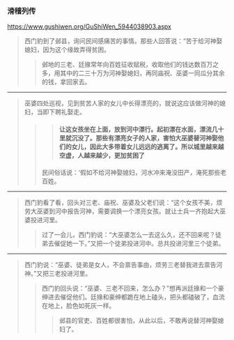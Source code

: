 ### 滑稽列传
https://www.gushiwen.org/GuShiWen_5944038903.aspx
>西门豹到了邺县，询问民间感痛苦的事情。那些人回答说：“苦于给河神娶媳妇，因为这个缘故弄得贫困。
>>邺地的三老、廷掾常年向百姓征收赋税，收取他们的钱达数百万之多，用其中的二三十万为河神娶媳妇，再同庙祝、巫婆一同瓜分其余的钱，拿回家去。
---
>巫婆四处巡视，见到贫苦人家的女儿中长得漂亮的，就说这应该做河神的媳妇，当即下聘礼娶走。
>>>#### 让这女孩坐在上面，放到河中漂行。起初漂在水面，漂流几十里就沉没了。那些有漂亮女子的人家，害怕大巫婆替河神娶他们的女儿，因此大多带着女儿远远的逃离了。所以城里越来越空虚，人越来越少，更加贫困了
>>民间俗话说：‘假如不给河神娶媳妇，河水冲来淹没田产，淹死那些老百姓。
---
>西门豹看了看，回头对三老、庙祝、巫婆及父老们说：“这个女孩不美，烦劳大巫婆到河中报告河神，需要调换一个漂亮女孩。就让士兵一齐抱起大巫婆投进河里。
>>过了一会儿，西门豹说：“大巫婆怎么一去这么久，还不回来呢？徒弟去催促她一下。”又把一个徒弟投进河中。总共投进河里三个徒弟。
---
>西门豹说：“巫婆、徒弟是女人，不会禀告事由，烦劳三老替我进去禀告河神。”又把三老投进河里。
>>西门豹回头说：“巫婆、三老不回来，怎么办？”想再派廷掾和一个豪绅进去催促他们。廷掾和豪绅都跪在地上磕头，把头都磕破了，血流在地上，脸色如死灰一样。
>>>邺县的官吏、百姓都很害怕，从此以后，不敢再说替河神娶媳妇了。